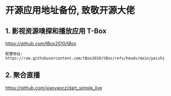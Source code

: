 # 开源应用地址备份, 致敬开源大佬

## 1. 影视资源嗅探和播放应用 T-Box 
https://github.com/tBox2010/tBox

```
配置地址: https://raw.githubusercontent.com/tBox2010/tBox/refs/heads/main/peizhi.json
```
## 2. 聚合直播
https://github.com/xiaoyaocz/dart_simple_live
